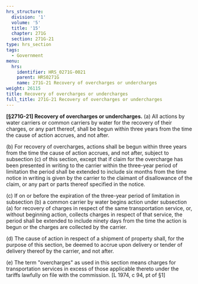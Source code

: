 ```yaml
---
hrs_structure:
  division: '1'
  volume: '5'
  title: '15'
  chapter: 271G
  section: 271G-21
type: hrs_section
tags:
  - Government
menu:
  hrs:
    identifier: HRS_0271G-0021
    parent: HRS0271G
    name: 271G-21 Recovery of overcharges or undercharges
weight: 26115
title: Recovery of overcharges or undercharges
full_title: 271G-21 Recovery of overcharges or undercharges
---
```

**[§271G-21] Recovery of overcharges or undercharges.** (a) All actions by water carriers or common carriers by water for the recovery of their charges, or any part thereof, shall be begun within three years from the time the cause of action accrues, and not after.

(b) For recovery of overcharges, actions shall be begun within three years from the time the cause of action accrues, and not after, subject to subsection (c) of this section, except that if claim for the overcharge has been presented in writing to the carrier within the three-year period of limitation the period shall be extended to include six months from the time notice in writing is given by the carrier to the claimant of disallowance of the claim, or any part or parts thereof specified in the notice.

(c) If on or before the expiration of the three-year period of limitation in subsection (b) a common carrier by water begins action under subsection (a) for recovery of charges in respect of the same transportation service, or, without beginning action, collects charges in respect of that service, the period shall be extended to include ninety days from the time the action is begun or the charges are collected by the carrier.

(d) The cause of action in respect of a shipment of property shall, for the purpose of this section, be deemed to accrue upon delivery or tender of delivery thereof by the carrier, and not after.

(e) The term "overcharges" as used in this section means charges for transportation services in excess of those applicable thereto under the tariffs lawfully on file with the commission. [L 1974, c 94, pt of §1]